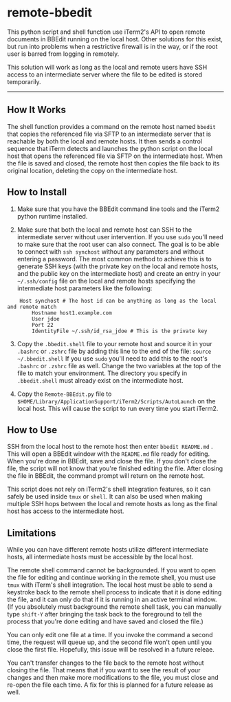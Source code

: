 # remote-bbedit
This python script and shell function use iTerm2's API to open remote documents in BBEdit running on the local host. Other solutions for this exist, but run into problems when a restrictive firewall is in the way, or if the root user is barred from logging in remotely.

This solution will work as long as the local and remote users have SSH access to an intermediate server where the file to be edited is stored temporarily.

---

## How It Works ##

The shell function provides a command on the remote host named `bbedit` that copies the referenced file via SFTP to an intermediate server that is reachable by both the local and remote hosts. It then sends a control sequence that iTerm detects and launches the python script on the local host that opens the referenced file via SFTP on the intermediate host. When the file is saved and closed, the remote host then copies the file back to its original location, deleting the copy on the intermediate host.

## How to Install ##

1. Make sure that you have the BBEdit command line tools and the iTerm2 python runtime installed.

2. Make sure that both the local and remote host can SSH to the intermediate server without user intervention. If you use `sudo` you'll need to make sure that the root user can also connect. The goal is to be able to connect with `ssh synchost` without any parameters and without entering a password. The most common method to achieve this is to generate SSH keys (with the private key on the local and remote hosts, and the public key on the intermediate host) and create an entry in your `~/.ssh/config` file on the local and remote hosts specifying the intermediate host parameters like the following:

```
	Host synchost # The host id can be anything as long as the local and remote match
		Hostname host1.example.com
		User jdoe
		Port 22
		IdentityFile ~/.ssh/id_rsa_jdoe # This is the private key
```


3. Copy the `.bbedit.shell` file to your remote host and source it in your `.bashrc` or `.zshrc` file by adding this line to the end of the file: `source ~/.bbedit.shell`  If you use `sudo` you'll need to add this to the root's `.bashrc` or `.zshrc` file as well. Change the two variables at the top of the file to match your environment. The directory you specify in `.bbedit.shell` must already exist on the intermediate host.

4. Copy the `Remote-BBEdit.py` file to `$HOME/Library/ApplicationSupport/iTerm2/Scripts/AutoLaunch` on the local host. This will cause the script to run every time you start iTerm2.

## How to Use ##

SSH from the local host to the remote host then enter `bbedit README.md` . This will open a BBEdit window with the `README.md` file ready for editing. When you're done in BBEdit, save and close the file. If you don't close the file, the script will not know that you're finished editing the file. After closing the file in BBEdit, the command prompt will return on the remote host.

This script does not rely on iTerm2's shell integration features, so it can safely be used inside `tmux` or `shell`. It can also be used when making multiple SSH hops between the local and remote hosts as long as the final host has access to the intermediate host.

## Limitations ##

While you can have different remote hosts utilize different intermediate hosts, all intermediate hosts must be accessible by the local host.

The remote shell command cannot be backgrounded. If you want to open the file for editing and continue working in the remote shell, you must use `tmux` with iTerm's shell integration. The local host must be able to send a keystroke back to the remote shell process to indicate that it is done editing the file, and it can only do that if it is running in an active terminal window. (If you absolutely must background the remote shell task, you can manually type `shift-Y` after bringing the task back to the foreground to tell the process that you're done editing and have saved and closed the file.)

You can only edit one file at a time. If you invoke the command a second time, the request will queue up, and the second file won't open until you close the first file. Hopefully, this issue will be resolved in a future releae.

You can't transfer changes to the file back to the remote host without closing the file. That means that if you want to see the result of your changes and then make more modifications to the file, you must close and re-open the file each time. A fix for this is planned for a future release as well.